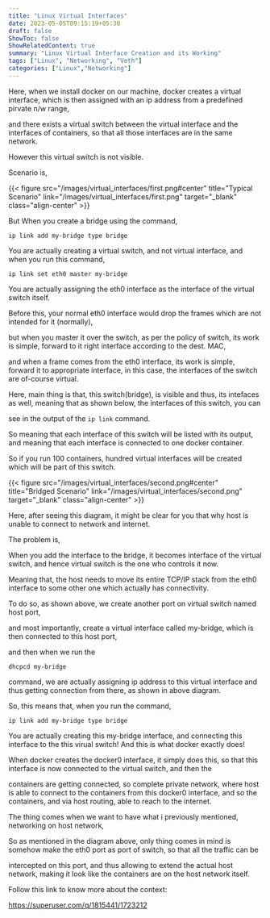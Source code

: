 ```yaml
---
title: "Linux Virtual Interfaces"
date: 2023-05-05T09:15:19+05:30
draft: false
ShowToc: false
ShowRelatedContent: true
summary: "Linux Virtual Interface Creation and its Working"
tags: ["Linux", "Networking", "Veth"]
categories: ["Linux","Networking"]
---
```


Here, when we install docker on our machine, docker creates a virtual interface, which is then assigned with an ip address from a predefined pirvate n/w range,

and there exists a virtual switch between the virtual interface and the interfaces of containers, so that all those interfaces are in the same network.

However this virtual switch is not visible.

Scenario is,

{{< figure src="/images/virtual_interfaces/first.png#center" title="Typical Scenario" link="/images/virtual_interfaces/first.png" target="_blank" class="align-center" >}}





But When you create a bridge using the command,
```shell
ip link add my-bridge type bridge
```

You are actually creating a virtual switch, and not virtual interface, 
and when you run this command,

```shell
ip link set eth0 master my-bridge
```

You are actually assigning the eth0 interface as the interface of the virtual switch itself.

Before this, your normal eth0 interface would drop the frames which are not intended for it (normally),

but when you master it over the switch, as per the policy of switch, its work is simple, forward to it right interface according to the dest. MAC,

and when a frame comes from the eth0 interface, its work is simple, forward it to appropriate interface, in this case, the interfaces of the switch are of-course
virtual.

Here, main thing is that, this switch(bridge), is visible and thus, its intefaces as well, meaning that as shown below, the interfaces of this switch, you can

see in the output of the ``` ip link ``` command.

So meaning that each interface of this switch will be listed with its output, and meaning that each interface is connected to one docker container.

So if you run 100 containers, hundred virtual interfaces will be created which will be part of this switch.

{{< figure src="/images/virtual_interfaces/second.png#center" title="Bridged Scenario" link="/images/virtual_interfaces/second.png" target="_blank" class="align-center" >}}



Here, after seeing this diagram, it might be clear for you that why host is unable to connect to network and internet.

The problem is, 

When you add the interface to the bridge, it becomes interface of the virtual switch, and hence virtual switch is the one who controls it now.

Meaning that, the host needs to move its entire TCP/IP stack from the eth0 interface to some other one which actually has connectivity.

To do so, as shown above, we create another port on virtual switch named host port, 

and most importantly, create a virtual interface called my-bridge, which is then connected to this host port,

and then when we run the 

```dhcpcd my-bridge``` 

command, we are actually assigning ip address to this virtual interface and thus getting connection from there, as shown in above diagram.

So, this means that, when you run the command,

```
ip link add my-bridge type bridge
```

You are actually creating this my-bridge interface, and connecting this interface to the this virual switch!
And this is what docker exactly does!

When docker creates the docker0 interface, it simply does this, so that this interface is now connected to the virtual switch, and then the 

containers are getting connected, so complete private network, where host is able to connect to the containers from this docker0 interface, and so the containers, and via host routing, able to reach to the internet.


The thing comes when we want to have what i previously mentioned, networking on host network, 

So as mentioned in the diagram above, only thing comes in mind is somehow make the eth0 port as port of switch, so that all the traffic can be

intercepted on this port, and thus allowing to extend the actual host network, making it look like the containers are on the host network itself.

Follow this link to know more about the context: 

https://superuser.com/q/1815441/1723212






